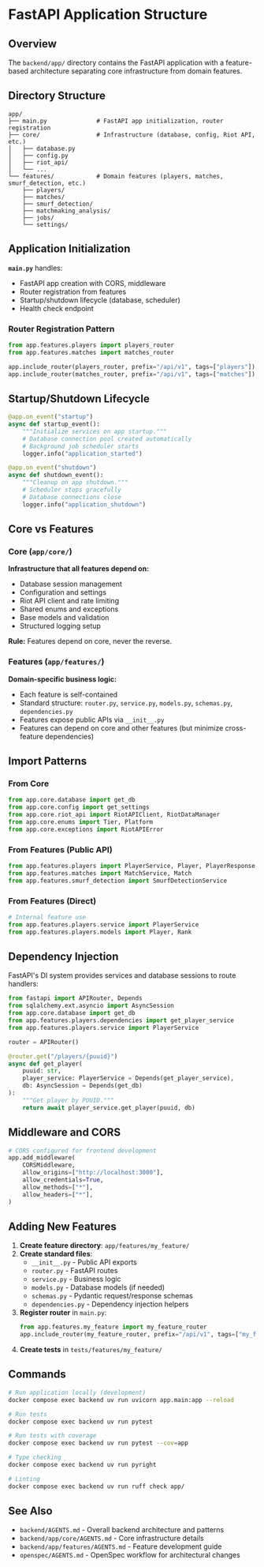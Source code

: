 # FastAPI Application Structure

## Overview

The `backend/app/` directory contains the FastAPI application with a feature-based architecture separating core infrastructure from domain features.

## Directory Structure

```
app/
├── main.py              # FastAPI app initialization, router registration
├── core/                # Infrastructure (database, config, Riot API, etc.)
│   ├── database.py
│   ├── config.py
│   ├── riot_api/
│   └── ...
└── features/            # Domain features (players, matches, smurf_detection, etc.)
    ├── players/
    ├── matches/
    ├── smurf_detection/
    ├── matchmaking_analysis/
    ├── jobs/
    └── settings/
```

## Application Initialization

**`main.py`** handles:

- FastAPI app creation with CORS, middleware
- Router registration from features
- Startup/shutdown lifecycle (database, scheduler)
- Health check endpoint

### Router Registration Pattern

```python
from app.features.players import players_router
from app.features.matches import matches_router

app.include_router(players_router, prefix="/api/v1", tags=["players"])
app.include_router(matches_router, prefix="/api/v1", tags=["matches"])
```

## Startup/Shutdown Lifecycle

```python
@app.on_event("startup")
async def startup_event():
    """Initialize services on app startup."""
    # Database connection pool created automatically
    # Background job scheduler starts
    logger.info("application_started")

@app.on_event("shutdown")
async def shutdown_event():
    """Cleanup on app shutdown."""
    # Scheduler stops gracefully
    # Database connections close
    logger.info("application_shutdown")
```

## Core vs Features

### Core (`app/core/`)

**Infrastructure that all features depend on:**

- Database session management
- Configuration and settings
- Riot API client and rate limiting
- Shared enums and exceptions
- Base models and validation
- Structured logging setup

**Rule:** Features depend on core, never the reverse.

### Features (`app/features/`)

**Domain-specific business logic:**

- Each feature is self-contained
- Standard structure: `router.py`, `service.py`, `models.py`, `schemas.py`, `dependencies.py`
- Features expose public APIs via `__init__.py`
- Features can depend on core and other features (but minimize cross-feature dependencies)

## Import Patterns

### From Core

```python
from app.core.database import get_db
from app.core.config import get_settings
from app.core.riot_api import RiotAPIClient, RiotDataManager
from app.core.enums import Tier, Platform
from app.core.exceptions import RiotAPIError
```

### From Features (Public API)

```python
from app.features.players import PlayerService, Player, PlayerResponse
from app.features.matches import MatchService, Match
from app.features.smurf_detection import SmurfDetectionService
```

### From Features (Direct)

```python
# Internal feature use
from app.features.players.service import PlayerService
from app.features.players.models import Player, Rank
```

## Dependency Injection

FastAPI's DI system provides services and database sessions to route handlers:

```python
from fastapi import APIRouter, Depends
from sqlalchemy.ext.asyncio import AsyncSession
from app.core.database import get_db
from app.features.players.dependencies import get_player_service
from app.features.players.service import PlayerService

router = APIRouter()

@router.get("/players/{puuid}")
async def get_player(
    puuid: str,
    player_service: PlayerService = Depends(get_player_service),
    db: AsyncSession = Depends(get_db)
):
    """Get player by PUUID."""
    return await player_service.get_player(puuid, db)
```

## Middleware and CORS

```python
# CORS configured for frontend development
app.add_middleware(
    CORSMiddleware,
    allow_origins=["http://localhost:3000"],
    allow_credentials=True,
    allow_methods=["*"],
    allow_headers=["*"],
)
```

## Adding New Features

1. **Create feature directory**: `app/features/my_feature/`
2. **Create standard files**:
   - `__init__.py` - Public API exports
   - `router.py` - FastAPI routes
   - `service.py` - Business logic
   - `models.py` - Database models (if needed)
   - `schemas.py` - Pydantic request/response schemas
   - `dependencies.py` - Dependency injection helpers
3. **Register router** in `main.py`:
   ```python
   from app.features.my_feature import my_feature_router
   app.include_router(my_feature_router, prefix="/api/v1", tags=["my_feature"])
   ```
4. **Create tests** in `tests/features/my_feature/`

## Commands

```bash
# Run application locally (development)
docker compose exec backend uv run uvicorn app.main:app --reload

# Run tests
docker compose exec backend uv run pytest

# Run tests with coverage
docker compose exec backend uv run pytest --cov=app

# Type checking
docker compose exec backend uv run pyright

# Linting
docker compose exec backend uv run ruff check app/
```

## See Also

- `backend/AGENTS.md` - Overall backend architecture and patterns
- `backend/app/core/AGENTS.md` - Core infrastructure details
- `backend/app/features/AGENTS.md` - Feature development guide
- `openspec/AGENTS.md` - OpenSpec workflow for architectural changes

